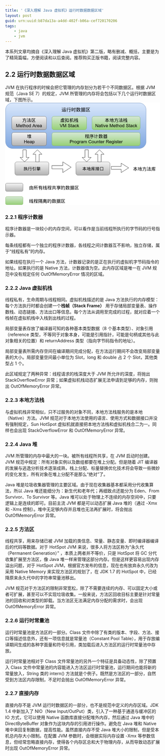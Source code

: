 ```yaml
---
title: '《深入理解 Java 虚拟机》运行时数据数据区域'
layout: post
guid: urn:uuid:b87da13a-a4dd-402f-b06a-cef720170206
tags:
    - java
    - jvm
---
```


本系列文章均摘自《深入理解 Java 虚拟机》第二版，略有删减、概括，主要是为了精简篇幅，方便阅读和以后查阅。推荐购买正版书籍，阅读完整内容。

## 2.2 运行时数据数据区域
JVM 在执行程序的时候会把它管理的内存划分为若干个不同数据区。根据 JVM 规范（Java SE 7）的规定，JVM 所管理的内存将会包括以下几个运行时数据区域，下图所示。
![](/media/images/2017020601.png)

### 2.2.1 程序计数器
程序计数器是一块较小的内存空间，可以看作是当前线程所执行的字节码的行号指示器。

每条线程都有一个独立的程序计数器，各线程之间计数器互不影响，独立存储，属于“线程私有”的内存。

如果线程在执行一个 Java 方法，计数器记录的是正在执行的虚拟机字节码指令的地址。如果执行的是 Native 方法，计数器值为空。此内存区域是唯一在 JVM 规范中没有规定任何 OutOfMemoryError 情况的区域。

### 2.2.2 Java 虚拟机栈
线程私有，生命周期与线程相同。虚拟机栈描述的是 Java 方法执行的内存模型：每个方法执行时都会创建一个**栈帧（Stack Frame）** 用于存储局部变量表、操作数栈、动态链接、方法出口等信息。每个方法从调用至完成的过程，就对应着一个栈帧在虚拟机栈中入栈到出栈的过程。

局部变量表存放了编译器可知的各种基本类型数据（8 个基本类型）、对象引用（reference 类型，不等同于对象本身，可能是引用指针，可能是句柄或其他与此对象相关的位置）和 returnAddress 类型（指向字节码指令的地址）。

局部变量表所需内存空间在编译期间完成分配，在方法运行期间不会改变局部变量表的大小。局部变量空间最小单位为 Slot，long 和 double 占 2 个 Slot，其他类型占 1 个。

此区域规定了两种异常：线程请求的栈深度大于 JVM 所允许的深度，将抛出 StackOverflowError 异常；如果虚拟机栈动态扩展无法申请到足够的内存，则抛出 OutOfMemoryError 异常。

### 2.2.3 本地方法栈
与虚拟机栈非常相似，只不过服务的对象不同，本地方法栈服务的是本地（Native）方法。JVM 规范对于本地方法使用的语言、使用方式和数据接口并没有强制规定，Sun HotSpot 虚拟机就直接把本地方法栈和虚拟机栈合二为一。同样也会出现 StackOverflowError 和 OutOfMemoryError 异常。

### 2.2.4 Java 堆
JVM 所管理的内存中最大的一块。被所有线程所共享，在 JVM 启动时创建。JVM 规范中规定：所有对象实例以及数组都要在堆上分配。但是随着 JIT 编译器的发展与逃逸分析技术逐渐成熟，栈上分配、标量替换优化技术将会导致一些微妙的变化发生，所有对象在堆上分配不是那么“绝对”了。

Java 堆是垃圾收集器管理的主要区域。由于现在收集器基本都采用分代收集算法，所以 Java 堆还能细分为：新生代和老年代；再细致点还能分为 Eden、From Survivor、To Survivor 等。Java 堆可以处于物理上不连续的内存空间中，只要逻辑上是连续的即可。目前主流 JVM 都是可以动态扩展 Java 堆的（通过 -Xmx 和 -Xms 控制）。堆中无足够内存并且堆也无法再扩展时，将会抛出 OutOfMemoryError 异常。

### 2.2.5 方法区
线程共享，用来存储已被 JVM 加载的类信息、常量、静态变量、即时编译器编译后的代码等数据。对于 HotSpot JVM 来说，很多人将方法区称为“永久代（Permanent Generation）” ，本质上两者并不等价，只是 HotSpot 将 GC 分代收集扩展至方法区，像 Java 堆一样来管理这部分内存。但是这样更容易出现内存溢出问题，对于 HotSpot JVM，根据官方发布的信息，现在也有放弃永久代改为采用 Native Memory 来实现方法区的规划了，在 JDK 1.7 的 HotSpot 中，已经降原来永久代中的字符串常量池移出。

JVM 规范对于方法区的限制非常宽松，除了不需要连续的内存、可以固定大小或者可扩展，甚至可以不实现垃圾收集。一般来说，方法区回收目标主要是针对常量池的回收和对类型的卸载。当方法区无法满足内存分配的需求时，会出现 OutOfMemoryError 异常。

### 2.2.6 运行时常量池
运行时常量池是方法区的一部分。Class 文件中除了有类的版本、字段、方法、接口等描述信息外，还有一项信息就是常量池（Constant Pool Table），用于存放编译期间生成的各种字面量和符号引用，类加载后进入方法区的运行时常量池中存放。

运行时常量池相对于 Class 文件常量池的另外一个特征是具备动态性，除了预置入 Class 文件中常量池的内容能进入方法区运行时常量池，运行期间也能将新的常量放入，String 类的 intern() 方法就是个例子。既然是方法区的一部分，自然受到方法区内存限制，不足时会抛出 OutOfMemoryError  异常。

### 2.2.7 直接内存
直接内存不是 JVM 运行时数据区的一部分，也不是规范中定义的内存区域。JDK 1.4 中新加入了 NIO（New Input/OutPut）类，引入了一种基于通道与缓冲区的 IO 方式，它可以使用 Native 函数库直接分配堆外内存，然后通过 Java 堆中的 DirectByteBuffer 对象作为这块内存的引用进行操作。避免在 Java 堆和 Native 堆中来回复制数据，提高性能。虽然直接内存不受 Java 堆大小的限制，但是受本机总内存大小限制。在配置 JVM 参数时，会根据实际内存设置 -Xmx 等参数信息，但经常忽略直接内存，使得各个内存区总和大于物理内存，从而导致动态扩展时出现 OutOfMemoryError 异常。
